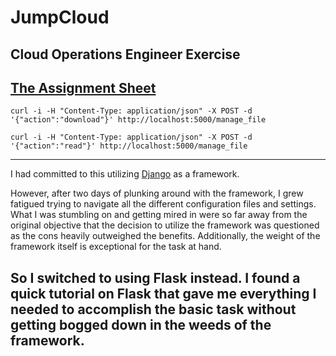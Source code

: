 # JumpCloud
Cloud Operations Engineer Exercise
---
[The Assignment Sheet](Cloud%20Operations%20Engineer%20Exercise%202021.pdf)
---
```
curl -i -H "Content-Type: application/json" -X POST -d '{"action":"download"}' http://localhost:5000/manage_file

curl -i -H "Content-Type: application/json" -X POST -d '{"action":"read"}' http://localhost:5000/manage_file
```
---
I had committed to this utilizing [Django](https://www.djangoproject.com/) as a framework.

However, after two days of plunking around with the framework, I grew fatigued trying to navigate all the different configuration files and settings.  What I was stumbling on and getting mired in were so far away from the original objective that the decision to utilize the framework was questioned as the cons heavily outweighed the benefits.  Additionally, the weight of the framework itself is exceptional for the task at hand.

So I switched to using Flask instead.   I found a quick tutorial on Flask that gave me everything I needed to accomplish the basic task without getting bogged down in the weeds of the framework.
---

